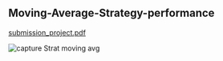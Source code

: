 ## Moving-Average-Strategy-performance

[submission_project.pdf](https://github.com/BL-30/Moving-Average-Strategy-performance/files/10268345/submission_project.pdf)


![capture Strat moving avg](https://user-images.githubusercontent.com/91438136/208669137-758bd74c-efb2-4487-855f-5f8a290f9aaa.PNG)
